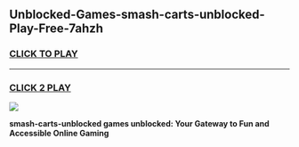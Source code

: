 
## Unblocked-Games-smash-carts-unblocked-Play-Free-7ahzh
<h3>
<a href="https://premium76.site?title=smash-carts-unblocked&ref=23A">CLICK TO PLAY</a></h3>
<hr>

<h3>
<a href="https://premium76.site?title=smash-carts-unblocked&ref=23A">CLICK 2 PLAY</a>
  
</h3>

<a href="https://premium76.site?title=smash-carts-unblocked&ref=23A"><img src="https://clearcache.store/games.png"></a>


**smash-carts-unblocked games unblocked: Your Gateway to Fun and Accessible Online Gaming**
